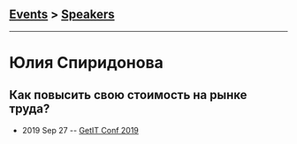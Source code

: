 ## [Events](../README.md) > [Speakers](../speakers.md)
---

# Юлия Спиридонова

## Как повысить свою стоимость на рынке труда?
- 2019 Sep 27 -- [GetIT Conf 2019](https://www.youtube.com/watch?v=nY0HoPVC9Xc)    
